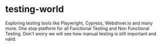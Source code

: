 # testing-world
Exploring testing tools like Playwright, Cypress, Webdriver.io and many more. One stop platform for all Functional Testing and Non Functional Testing. Don't worry we will see how manual testing is still important and valid.
